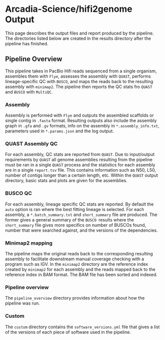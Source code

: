 # Arcadia-Science/hifi2genome Output

This page describes the output files and report produced by the pipeline. The directories listed below are created in the results directory after the pipeline has finished.

## Pipeline Overview

This pipeline takes in PacBio Hifi reads sequenced from a single organism, assembles them with `Flye`, assesses the assembly with `QUAST`, performs lineage-specific QC with `BUSCO`, and maps the reads back to the resulting assembly with `minimap2`. The pipeline then reports the QC stats fro `QUAST` and `BUSCO` with `MultiQC`.

### Assembly

Assembly is performed with `Flye` and outputs the assembled scaffolds or single contig in `.fasta` format. Resulting outputs also include the assembly graph in `.gfa` and `.gv` formats, info on the assembly in `*.assembly_info.txt`, parameters used in `*.params.json` and the log output.

### QUAST Assembly QC

For each assembly, QC stats are reported from `QUAST`. Due to input/output requirements by `QUAST` all genome assemblies resulting from the pipeline must be ran in a single `QUAST` process and the statistics for each assembly are in a single `report.tsv` file. This contains information such as N50, L50, number of contigs longer than a certain length, etc. Within the `QUAST` output directory, basic stats and plots are given for the assemblies.

### BUSCO QC

For each assembly, lineage specific QC stats are reported. By default the `auto` option is ran where the best fitting lineage is selected. For each assembly, a `*.batch_summary.txt` and `short_summary` file are produced. The former gives a general summary of the `BUSCO `results where the `short_summary` file gives more specifics on number of BUSCOs found, number that were searched against, and the versions of the dependencies.

### Minimap2 mapping

The pipeline maps the original reads back to the corresponding resulting assembly to facilitate downstream manual coverage checking with a program such as IGV. In the `minimap2` directory are the reference index created by `minimap2` for each assembly and the reads mapped back to the reference index in BAM format. The BAM file has been sorted and indexed.

### Pipeline overview

The `pipeline_overview` directory provides information about how the pipeline was run.

### Custom

The `custom` directory contains the `software_versions.yml` file that gives a list of the versions of each piece of software used in the pipeline.
